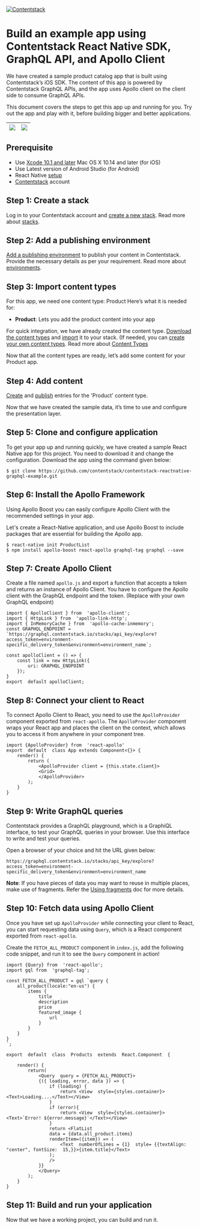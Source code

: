 [![Contentstack](https://www.contentstack.com/docs/static/images/contentstack.png)](https://www.contentstack.com/)

# Build an example app using Contentstack React Native SDK, GraphQL API, and Apollo Client
We have created a sample product catalog app that is built using Contentstack’s iOS SDK. The content of this app is powered by Contentstack GraphQL APIs, and the app uses Apollo client on the client side to consume GraphQL APIs.

This document covers the steps to get this app up and running for you. Try out the app and play with it, before building bigger and better applications.

| ![](https://github.com/contentstack/contentstack-reactnative-graphql-example/raw/master/iOS.png) |  ![](https://github.com/contentstack/contentstack-reactnative-graphql-example/raw/master/Android.png)|
|--|--|

## Prerequisite

- Use [Xcode 10.1 and later](https://developer.apple.com/xcode/) Mac OS X 10.14 and later (for iOS)
- Use Latest version of Android Studio (for Android)
- React Native [setup](https://facebook.github.io/react-native/docs/getting-started.html)
- [Contentstack](https://www.contentstack.com/) account

## Step 1: Create a stack

Log in to your Contentstack account and [create a new stack](https://www.contentstack.com/docs/guide/stack#create-a-new-stack). Read more about [stacks](https://www.contentstack.com/docs/guide/stack).

## Step 2: Add a publishing environment

[Add a publishing environment](https://www.contentstack.com/docs/guide/environments#add-an-environment) to publish your content in Contentstack. Provide the necessary details as per your requirement. Read more about [environments](https://www.contentstack.com/docs/guide/environments).

## Step 3: Import content types
For this app, we need one content type: Product Here’s what it is needed for:
-   **Product**: Lets you add the product content into your app

For quick integration, we have already created the content type. [Download the content types](https://github.com/contentstack/contentstack-reactnative-graphql-example/raw/master/ContentTypes.zip) and [import](https://www.contentstack.com/docs/guide/content-types#importing-a-content-type) it to your stack. (If needed, you can [create your own content types](https://www.contentstack.com/docs/guide/content-types#creating-a-content-type). Read more about [Content Types](https://www.contentstack.com/docs/guide/content-types)

Now that all the content types are ready, let’s add some content for your Product app.

## Step 4: Add content

[Create](https://www.contentstack.com/docs/guide/content-management#add-a-new-entry) and [publish](https://www.contentstack.com/docs/guide/content-management#publish-an-entry) entries for the 'Product' content type.

Now that we have created the sample data, it’s time to use and configure the presentation layer.

## Step 5: Clone and configure application

To get your app up and running quickly, we have created a sample React Native app for this project. You need to download it and change the configuration. Download the app using the command given below:
```
$ git clone https://github.com/contentstack/contentstack-reactnative-graphql-example.git
```
## Step 6: Install the Apollo Framework
Using Apollo Boost you can easily configure Apollo Client with the recommended settings in your app. 

Let's create a React-Native application, and use Apollo Boost to include packages that are essential for building the Apollo app.
```
$ react-native init ProductList
$ npm install apollo-boost react-apollo graphql-tag graphql --save
```
## Step 7: Create Apollo Client

Create a file named `apollo.js` and export a function that accepts a token and returns an instance of Apollo Client. You have to configure the Apollo client with the GraphQL endpoint and the token. (Replace with your own GraphQL endpoint)
```
import { ApolloClient } from  'apollo-client';  
import { HttpLink } from  'apollo-link-http';  
import { InMemoryCache } from  'apollo-cache-inmemory';  
const GRAPHQL_ENDPOINT = `https://graphql.contentstack.io/stacks/api_key/explore?access_token=environment-specific_delivery_token&environment=environment_name`;  
  
const apolloClient = () => {  
	const link = new HttpLink({  
		uri: GRAPHQL_ENDPOINT  
	});  
}  
export  default apolloClient;
```
## Step 8: Connect your client to React

To connect Apollo Client to React, you need to use the `ApolloProvider` component exported from `react-apollo`. The `ApolloProvider` component wraps your React app and places the client on the context, which allows you to access it from anywhere in your component tree.
```
import {ApolloProvider} from  'react-apollo'  
export  default  class App extends Component<{}> {  
	render() {  
		return (  
			<ApolloProvider client = {this.state.client}>  
			<Grid>  
			</ApolloProvider>  
		);  
	}  
}
```
## Step 9: Write GraphQL queries
Contentstack provides a GraphQL playground, which is a GraphiQL interface, to test your GraphQL queries in your browser. Use this interface to write and test your queries.

Open a browser of your choice and hit the URL given below:
```
https://graphql.contentstack.io/stacks/api_key/explore?access_token=environment-specific_delivery_token&environment=environment_name
  ```

**Note**: If you have pieces of data you may want to reuse in multiple places, make use of fragments. Refer the [Using fragments](https://www.apollographql.com/docs/ios/fragments.html) doc for more details.
    
## Step 10: Fetch data using Apollo Client

Once you have set up `ApolloProvider` while connecting your client to React, you can start requesting data using `Query`, which is a React component exported from `react-apollo`.

Create the `FETCH_ALL_PRODUCT` component in `index.js`, add the following code snippet, and run it to see the `Query` component in action!
```
import {Query} from  'react-apollo';  
import gql from  'graphql-tag';  
  
const FETCH_ALL_PRODUCT = gql `query {  
	all_product(locale:"en-us") {  
		items {  
			title  
			description  
			price  
			featured_image {  
				url  	
			}  
		}  
	}  
}  
`;  
  
export  default  class  Products  extends  React.Component  {  
  
	render() {  
		return(  
			<Query  query = {FETCH_ALL_PRODUCT}>  
			{({ loading, error, data }) => {  
				if (loading) {  
					return <View  style={styles.container}><Text>Loading....</Text></View>  
				}  
				if (error){  
					return <View  style={styles.container}><Text>`Error! ${error.message}`</Text></View>  
				}  
				return <FlatList  
				data = {data.all_product.items}  
				renderItem=({item}) => (  
					<Text  numberOfLines = {1}  style= {{textAlign: "center", fontSize:  15,}}>{item.title}</Text>  
				);  
				/>  
			}}  
			</Query>  
		);  
	}  
}
```
## Step 11: Build and run your application

Now that we have a working project, you can build and run it.

